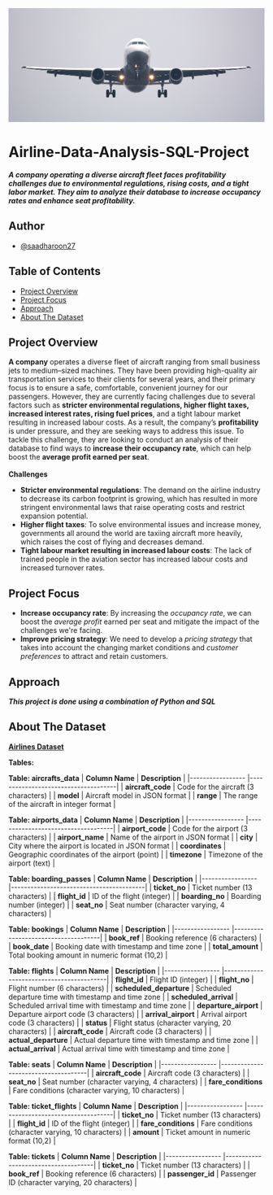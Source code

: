 ![banner](Assets/Banner.jpg)

# Airline-Data-Analysis-SQL-Project
***A company operating a diverse aircraft fleet faces profitability challenges due to environmental regulations, rising costs, and a tight labor market. They aim to analyze their database to increase occupancy rates and enhance seat profitability.***

## Author
- [@saadharoon27](https://github.com/saadharoon27)

## Table of Contents
- [Project Overview](#project-overview)
- [Project Focus](#project-focus)
- [Approach](#approach)
- [About The Dataset](#about-the-dataset)

## Project Overview
**A company** operates a diverse fleet of aircraft ranging from small business jets to medium–sized machines. They have been providing high-quality air transportation services to their clients for several years, and their primary focus is to ensure a safe, comfortable, convenient journey for our passengers. However, they are currently facing challenges due to several factors such as **stricter environmental regulations, higher flight taxes, increased interest rates, rising fuel prices**, and a tight labour market resulting in increased labour costs. As a result, the company’s **profitability** is under pressure, and they are seeking ways to address this issue. To tackle this challenge, they are looking to conduct an analysis of their database to find ways to **increase their occupancy rate**, which can help boost the **average profit earned per seat**.<br>
<br>
**Challenges**<br>
- **Stricter environmental regulations**: The demand on the airline industry to decrease its carbon footprint is growing, which has resulted in more stringent environmental laws that raise operating costs and restrict expansion potential.
- **Higher flight taxes**: To solve environmental issues and increase money, governments all around the world are taxiing aircraft more heavily, which raises the cost of flying and decreases demand.
- **Tight labour market resulting in increased labour costs**: The lack of trained people in the aviation sector has increased labour costs and increased turnover rates.

## Project Focus
- **Increase occupancy rate**: By increasing the _occupancy rate_, we can boost the _average profit_ earned per seat and mitigate the impact of the challenges we're facing.
- **Improve pricing strategy**: We need to develop a _pricing strategy_ that takes into account the changing market conditions and _customer preferences_ to attract and retain customers.

## Approach
***This project is done using a combination of Python and SQL***

## About The Dataset
[**Airlines Dataset**](https://www.kaggle.com/datasets/saadharoon27/airlines-dataset)<br>

**Tables:** <br>

**Table: aircrafts_data**
  | **Column Name**     | **Description**                         |
  |-----------------    |-------------------------------------|
  | **aircraft_code**   | Code for the aircraft (3 characters) |
  | **model**           | Aircraft model in JSON format       |
  | **range**           | The range of the aircraft in integer format |

**Table: airports_data**
  | **Column Name**     | **Description**                        |
  |-----------------    |------------------------------------|
  | **airport_code**    | Code for the airport (3 characters) |
  | **airport_name**    | Name of the airport in JSON format  |
  | **city**            | City where the airport is located in JSON format |
  | **coordinates**     | Geographic coordinates of the airport (point) |
  | **timezone**        | Timezone of the airport (text)     |

**Table: boarding_passes**
| **Column Name**     | **Description**                             |
|-----------------    |-----------------------------------------|
| **ticket_no**       | Ticket number (13 characters)            |
| **flight_id**       | ID of the flight (integer)              |
| **boarding_no**     | Boarding number (integer)               |
| **seat_no**         | Seat number (character varying, 4 characters) |

**Table: bookings**
| **Column Name**     | **Description**                         |
|-----------------    |-------------------------------------|
| **book_ref**        | Booking reference (6 characters)    |
| **book_date**       | Booking date with timestamp and time zone |
| **total_amount**    | Total booking amount in numeric format (10,2) |

**Table: flights**
| **Column Name**     | **Description**                              |
|-----------------    |------------------------------------------|
| **flight_id**       | Flight ID (integer)                      |
| **flight_no**       | Flight number (6 characters)             |
| **scheduled_departure** | Scheduled departure time with timestamp and time zone |
| **scheduled_arrival**   | Scheduled arrival time with timestamp and time zone |
| **departure_airport**   | Departure airport code (3 characters)     |
| **arrival_airport**     | Arrival airport code (3 characters)       |
| **status**             | Flight status (character varying, 20 characters) |
| **aircraft_code**      | Aircraft code (3 characters)              |
| **actual_departure**   | Actual departure time with timestamp and time zone |
| **actual_arrival**     | Actual arrival time with timestamp and time zone |

**Table: seats**
| **Column Name**     | **Description**                         |
|-----------------    |-------------------------------------|
| **aircraft_code**   | Aircraft code (3 characters)        |
| **seat_no**         | Seat number (character varying, 4 characters) |
| **fare_conditions** | Fare conditions (character varying, 10 characters) |

**Table: ticket_flights**
| **Column Name**     | **Description**                         |
|-----------------    |-------------------------------------|
| **ticket_no**       | Ticket number (13 characters)       |
| **flight_id**       | ID of the flight (integer)          |
| **fare_conditions** | Fare conditions (character varying, 10 characters) |
| **amount**          | Ticket amount in numeric format (10,2) |

**Table: tickets**
| **Column Name**     | **Description**                         |
|-----------------    |-------------------------------------|
| **ticket_no**       | Ticket number (13 characters)       |
| **book_ref**        | Booking reference (6 characters)    |
| **passenger_id**    | Passenger ID (character varying, 20 characters) |

